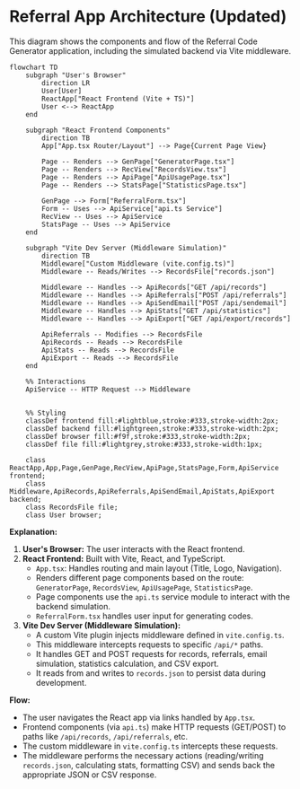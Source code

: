 # Referral App Architecture (Updated)

This diagram shows the components and flow of the Referral Code Generator application, including the simulated backend via Vite middleware.

```mermaid
flowchart TD
    subgraph "User's Browser"
        direction LR
        User[User]
        ReactApp["React Frontend (Vite + TS)"]
        User <--> ReactApp
    end

    subgraph "React Frontend Components"
        direction TB
        App["App.tsx Router/Layout"] --> Page{Current Page View}

        Page -- Renders --> GenPage["GeneratorPage.tsx"]
        Page -- Renders --> RecView["RecordsView.tsx"]
        Page -- Renders --> ApiPage["ApiUsagePage.tsx"]
        Page -- Renders --> StatsPage["StatisticsPage.tsx"]

        GenPage --> Form["ReferralForm.tsx"]
        Form -- Uses --> ApiService["api.ts Service"]
        RecView -- Uses --> ApiService
        StatsPage -- Uses --> ApiService
    end

    subgraph "Vite Dev Server (Middleware Simulation)"
        direction TB
        Middleware["Custom Middleware (vite.config.ts)"]
        Middleware -- Reads/Writes --> RecordsFile["records.json"]

        Middleware -- Handles --> ApiRecords["GET /api/records"]
        Middleware -- Handles --> ApiReferrals["POST /api/referrals"]
        Middleware -- Handles --> ApiSendEmail["POST /api/sendemail"]
        Middleware -- Handles --> ApiStats["GET /api/statistics"]
        Middleware -- Handles --> ApiExport["GET /api/export/records"]

        ApiReferrals -- Modifies --> RecordsFile
        ApiRecords -- Reads --> RecordsFile
        ApiStats -- Reads --> RecordsFile
        ApiExport -- Reads --> RecordsFile
    end

    %% Interactions
    ApiService -- HTTP Request --> Middleware


    %% Styling
    classDef frontend fill:#lightblue,stroke:#333,stroke-width:2px;
    classDef backend fill:#lightgreen,stroke:#333,stroke-width:2px;
    classDef browser fill:#f9f,stroke:#333,stroke-width:2px;
    classDef file fill:#lightgrey,stroke:#333,stroke-width:1px;

    class ReactApp,App,Page,GenPage,RecView,ApiPage,StatsPage,Form,ApiService frontend;
    class Middleware,ApiRecords,ApiReferrals,ApiSendEmail,ApiStats,ApiExport backend;
    class RecordsFile file;
    class User browser;
```

**Explanation:**

1.  **User's Browser:** The user interacts with the React frontend.
2.  **React Frontend:** Built with Vite, React, and TypeScript.
    *   `App.tsx`: Handles routing and main layout (Title, Logo, Navigation).
    *   Renders different page components based on the route: `GeneratorPage`, `RecordsView`, `ApiUsagePage`, `StatisticsPage`.
    *   Page components use the `api.ts` service module to interact with the backend simulation.
    *   `ReferralForm.tsx` handles user input for generating codes.
3.  **Vite Dev Server (Middleware Simulation):**
    *   A custom Vite plugin injects middleware defined in `vite.config.ts`.
    *   This middleware intercepts requests to specific `/api/*` paths.
    *   It handles GET and POST requests for records, referrals, email simulation, statistics calculation, and CSV export.
    *   It reads from and writes to `records.json` to persist data during development.

**Flow:**

*   The user navigates the React app via links handled by `App.tsx`.
*   Frontend components (via `api.ts`) make HTTP requests (GET/POST) to paths like `/api/records`, `/api/referrals`, etc.
*   The custom middleware in `vite.config.ts` intercepts these requests.
*   The middleware performs the necessary actions (reading/writing `records.json`, calculating stats, formatting CSV) and sends back the appropriate JSON or CSV response.